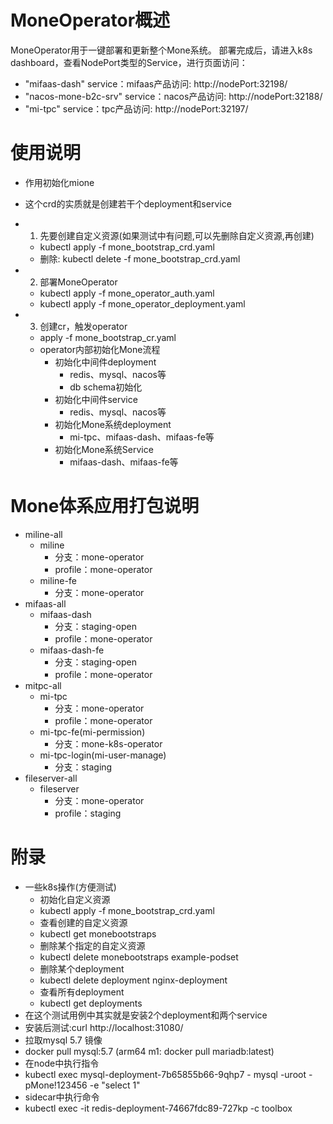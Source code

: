 # MoneOperator概述
MoneOperator用于一键部署和更新整个Mone系统。
部署完成后，请进入k8s dashboard，查看NodePort类型的Service，进行页面访问：
+ "mifaas-dash" service：mifaas产品访问: http://nodePort:32198/
+ "nacos-mone-b2c-srv" service：nacos产品访问: http://nodePort:32188/
+ "mi-tpc" service：tpc产品访问: http://nodePort:32197/

# 使用说明
+ 作用初始化mione
+ 这个crd的实质就是创建若干个deployment和service
+ 1. 先要创建自定义资源(如果测试中有问题,可以先删除自定义资源,再创建)
  + kubectl apply -f mone_bootstrap_crd.yaml
  + 删除: kubectl delete -f mone_bootstrap_crd.yaml
+ 2. 部署MoneOperator
  + kubectl apply -f mone_operator_auth.yaml
  + kubectl apply -f mone_operator_deployment.yaml

+ 3. 创建cr，触发operator
  + apply -f mone_bootstrap_cr.yaml
  + operator内部初始化Mone流程
    + 初始化中间件deployment
      + redis、mysql、nacos等
      + db schema初始化
    + 初始化中间件service
      + redis、mysql、nacos等
    + 初始化Mone系统deployment
      + mi-tpc、mifaas-dash、mifaas-fe等
    + 初始化Mone系统Service
      + mifaas-dash、mifaas-fe等

# Mone体系应用打包说明
+ miline-all
  + miline
    + 分支：mone-operator
    + profile：mone-operator
  + miline-fe
    + 分支：mone-operator
+ mifaas-all
  + mifaas-dash
    + 分支：staging-open
    + profile：mone-operator
  + mifaas-dash-fe
    + 分支：staging-open
    + profile：mone-operator
+ mitpc-all
  + mi-tpc
    + 分支：mone-operator
    + profile：mone-operator
  + mi-tpc-fe(mi-permission)
    + 分支：mone-k8s-operator
  + mi-tpc-login(mi-user-manage)
    + 分支：staging
+ fileserver-all
  + fileserver
    + 分支：mone-operator
    + profile：staging





# 附录
+ 一些k8s操作(方便测试)
  + 初始化自定义资源
  + kubectl apply -f mone_bootstrap_crd.yaml
  + 查看创建的自定义资源
  + kubectl get monebootstraps
  + 删除某个指定的自定义资源
  + kubectl delete monebootstraps example-podset
  + 删除某个deployment
  + kubectl delete deployment nginx-deployment
  + 查看所有deployment
  + kubectl get deployments
+ 在这个测试用例中其实就是安装2个deployment和两个service
+ 安装后测试:curl http://localhost:31080/
+ 拉取mysql 5.7 镜像
+ docker pull mysql:5.7  (arm64 m1: docker pull mariadb:latest)
+ 在node中执行指令
+ kubectl exec mysql-deployment-7b65855b66-9qhp7 - mysql -uroot -pMone!123456 -e "select 1"
+ sidecar中执行命令
+ kubectl exec -it redis-deployment-74667fdc89-727kp -c toolbox